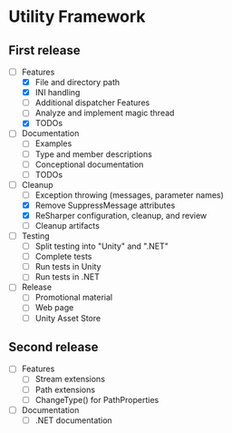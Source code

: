 # Utility Framework

## First release

- [ ] Features
  - [X] File and directory path
  - [X] INI handling
  - [ ] Additional dispatcher Features
  - [ ] Analyze and implement magic thread
  - [X] TODOs
- [ ] Documentation
  - [ ] Examples
  - [ ] Type and member descriptions
  - [ ] Conceptional documentation
  - [ ] TODOs
- [ ] Cleanup
  - [ ] Exception throwing (messages, parameter names)
  - [X] Remove SuppressMessage attributes
  - [X] ReSharper configuration, cleanup, and review
  - [ ] Cleanup artifacts
- [ ] Testing
  - [ ] Split testing into "Unity" and ".NET"
  - [ ] Complete tests
  - [ ] Run tests in Unity
  - [ ] Run tests in .NET
- [ ] Release
  - [ ] Promotional material
  - [ ] Web page
  - [ ] Unity Asset Store

## Second release

- [ ] Features
  - [ ] Stream extensions
  - [ ] Path extensions
  - [ ] ChangeType() for PathProperties
- [ ] Documentation
  - [ ] .NET documentation
